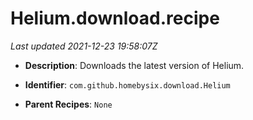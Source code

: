 # Helium.download.recipe

_Last updated 2021-12-23 19:58:07Z_

- **Description**: Downloads the latest version of Helium.

- **Identifier**: `com.github.homebysix.download.Helium`

- **Parent Recipes**: `None`